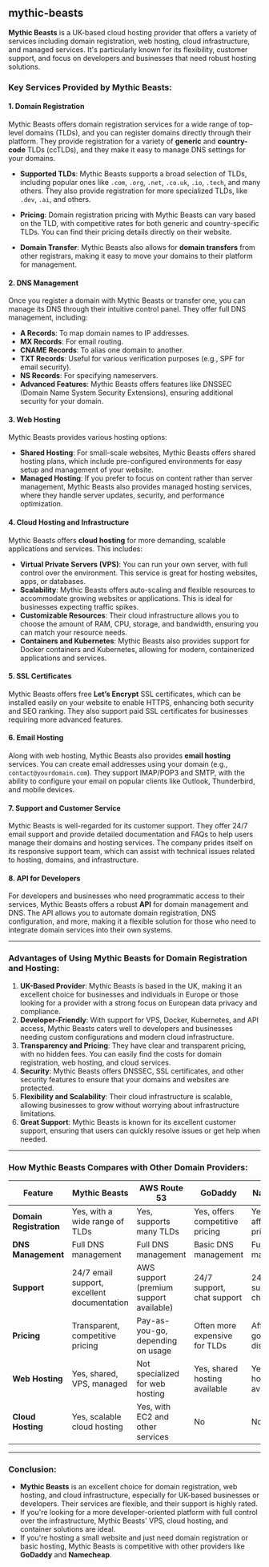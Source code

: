 ## mythic-beasts

**Mythic Beasts** is a UK-based cloud hosting provider that offers a variety of services including domain registration, web hosting, cloud infrastructure, and managed services. It's particularly known for its flexibility, customer support, and focus on developers and businesses that need robust hosting solutions.

### **Key Services Provided by Mythic Beasts:**

#### 1. **Domain Registration**
Mythic Beasts offers domain registration services for a wide range of top-level domains (TLDs), and you can register domains directly through their platform. They provide registration for a variety of **generic** and **country-code** TLDs (ccTLDs), and they make it easy to manage DNS settings for your domains.

- **Supported TLDs**: Mythic Beasts supports a broad selection of TLDs, including popular ones like `.com`, `.org`, `.net`, `.co.uk`, `.io`, `.tech`, and many others. They also provide registration for more specialized TLDs, like `.dev`, `.ai`, and others.
  
- **Pricing**: Domain registration pricing with Mythic Beasts can vary based on the TLD, with competitive rates for both generic and country-specific TLDs. You can find their pricing details directly on their website.

- **Domain Transfer**: Mythic Beasts also allows for **domain transfers** from other registrars, making it easy to move your domains to their platform for management. 

#### 2. **DNS Management**
Once you register a domain with Mythic Beasts or transfer one, you can manage its DNS through their intuitive control panel. They offer full DNS management, including:
- **A Records**: To map domain names to IP addresses.
- **MX Records**: For email routing.
- **CNAME Records**: To alias one domain to another.
- **TXT Records**: Useful for various verification purposes (e.g., SPF for email security).
- **NS Records**: For specifying nameservers.
- **Advanced Features**: Mythic Beasts offers features like DNSSEC (Domain Name System Security Extensions), ensuring additional security for your domain.

#### 3. **Web Hosting**
Mythic Beasts provides various hosting options:
- **Shared Hosting**: For small-scale websites, Mythic Beasts offers shared hosting plans, which include pre-configured environments for easy setup and management of your website.
- **Managed Hosting**: If you prefer to focus on content rather than server management, Mythic Beasts also provides managed hosting services, where they handle server updates, security, and performance optimization.
  
#### 4. **Cloud Hosting and Infrastructure**
Mythic Beasts offers **cloud hosting** for more demanding, scalable applications and services. This includes:
- **Virtual Private Servers (VPS)**: You can run your own server, with full control over the environment. This service is great for hosting websites, apps, or databases.
- **Scalability**: Mythic Beasts offers auto-scaling and flexible resources to accommodate growing websites or applications. This is ideal for businesses expecting traffic spikes.
- **Customizable Resources**: Their cloud infrastructure allows you to choose the amount of RAM, CPU, storage, and bandwidth, ensuring you can match your resource needs.
- **Containers and Kubernetes**: Mythic Beasts also provides support for Docker containers and Kubernetes, allowing for modern, containerized applications and services.

#### 5. **SSL Certificates**
Mythic Beasts offers free **Let’s Encrypt** SSL certificates, which can be installed easily on your website to enable HTTPS, enhancing both security and SEO ranking. They also support paid SSL certificates for businesses requiring more advanced features.

#### 6. **Email Hosting**
Along with web hosting, Mythic Beasts also provides **email hosting** services. You can create email addresses using your domain (e.g., `contact@yourdomain.com`). They support IMAP/POP3 and SMTP, with the ability to configure your email on popular clients like Outlook, Thunderbird, and mobile devices.

#### 7. **Support and Customer Service**
Mythic Beasts is well-regarded for its customer support. They offer 24/7 email support and provide detailed documentation and FAQs to help users manage their domains and hosting services. The company prides itself on its responsive support team, which can assist with technical issues related to hosting, domains, and infrastructure.

#### 8. **API for Developers**
For developers and businesses who need programmatic access to their services, Mythic Beasts offers a robust **API** for domain management and DNS. The API allows you to automate domain registration, DNS configuration, and more, making it a flexible solution for those who need to integrate domain services into their own systems.

---

### **Advantages of Using Mythic Beasts for Domain Registration and Hosting:**

1. **UK-Based Provider**: Mythic Beasts is based in the UK, making it an excellent choice for businesses and individuals in Europe or those looking for a provider with a strong focus on European data privacy and compliance.
2. **Developer-Friendly**: With support for VPS, Docker, Kubernetes, and API access, Mythic Beasts caters well to developers and businesses needing custom configurations and modern cloud infrastructure.
3. **Transparency and Pricing**: They have clear and transparent pricing, with no hidden fees. You can easily find the costs for domain registration, web hosting, and cloud services.
4. **Security**: Mythic Beasts offers DNSSEC, SSL certificates, and other security features to ensure that your domains and websites are protected.
5. **Flexibility and Scalability**: Their cloud infrastructure is scalable, allowing businesses to grow without worrying about infrastructure limitations.
6. **Great Support**: Mythic Beasts is known for its excellent customer support, ensuring that users can quickly resolve issues or get help when needed.

---

### **How Mythic Beasts Compares with Other Domain Providers:**

| **Feature**              | **Mythic Beasts**                 | **AWS Route 53**               | **GoDaddy**                   | **Namecheap**                 |
|--------------------------|-----------------------------------|--------------------------------|-------------------------------|-------------------------------|
| **Domain Registration**  | Yes, with a wide range of TLDs    | Yes, supports many TLDs        | Yes, offers competitive pricing| Yes, offers affordable pricing|
| **DNS Management**       | Full DNS management               | Full DNS management            | Basic DNS management          | Full DNS management           |
| **Support**              | 24/7 email support, excellent documentation | AWS support (premium support available) | 24/7 support, chat support    | 24/7 support, live chat       |
| **Pricing**              | Transparent, competitive pricing  | Pay-as-you-go, depending on usage | Often more expensive for TLDs | Affordable, good discounts   |
| **Web Hosting**          | Yes, shared, VPS, managed         | Not specialized for web hosting| Yes, shared hosting available | Yes, shared hosting available |
| **Cloud Hosting**        | Yes, scalable cloud hosting       | Yes, with EC2 and other services | No                            | No                            |

---

### **Conclusion**:
- **Mythic Beasts** is an excellent choice for domain registration, web hosting, and cloud infrastructure, especially for UK-based businesses or developers. Their services are flexible, and their support is highly rated.
- If you're looking for a more developer-oriented platform with full control over the infrastructure, Mythic Beasts' VPS, cloud hosting, and container solutions are ideal.
- If you're hosting a small website and just need domain registration or basic hosting, Mythic Beasts is competitive with other providers like **GoDaddy** and **Namecheap**.
